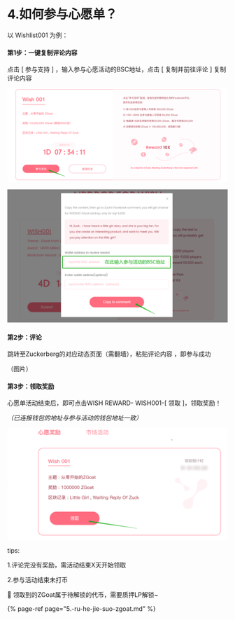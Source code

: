 # 4.如何参与心愿单？

以 Wishlist001 为例：

#### 第1步：一键复制评论内容

点击 \[ 参与支持 \] ，输入参与心愿活动的BSC地址，点击 \[ 复制并前往评论 \] 复制评论内容

![](../../.gitbook/assets/can-yu-zhi-chi-.png)

![](../../.gitbook/assets/ru-he-can-yu-xin-yuan-dan-2.png)

#### 第2步：评论

跳转至Zuckerberg的对应动态页面（需翻墙），粘贴评论内容 ，即参与成功

（图片）



#### 第3步：领取奖励

心愿单活动结束后，即可点击WISH REWARD- WISH001-\[ 领取 \]，领取奖励！

_（已连接钱包的地址与参与活动的钱包地址一致）_

![](../../.gitbook/assets/ling-qu-xin-yuan-jiang-li-.png)

tips:

1.评论完没有奖励，需活动结束X天开始领取  

2.参与活动结束未打币



📍  领取到的ZGoat属于待解锁的代币，需要质押LP解锁~

{% page-ref page="5.-ru-he-jie-suo-zgoat.md" %}



